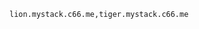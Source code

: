 <!-- usedin: [ _includes/_inlines/Databases/common/mongodb-replica-sets] - layout:code post: mongodb-replica-sets_environment-variables -->

```
lion.mystack.c66.me,tiger.mystack.c66.me
```
